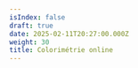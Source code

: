 ```yaml
---
isIndex: false
draft: true
date: 2025-02-11T20:27:00.000Z
weight: 30
title: Colorimétrie online
---
```

